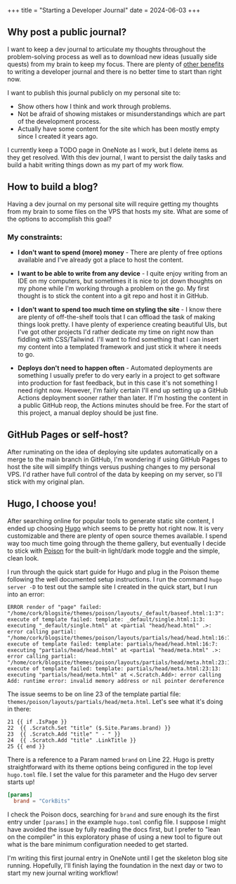 +++
title = "Starting a Developer Journal"
date = 2024-06-03
+++

## Why post a public journal?
I want to keep a dev journal to articulate my thoughts throughout the problem-solving process as well as to download new ideas (usually side quests) from my brain to keep my focus. There are plenty of [other benefits](https://stackoverflow.blog/2024/05/22/you-should-keep-a-developer-s-journal/) to writing a developer journal and there is no better time to start than right now.

I want to publish this journal publicly on my personal site to:
- Show others how I think and work through problems.
- Not be afraid of showing mistakes or misunderstandings which are part of the development process.
- Actually have some content for the site which has been mostly empty since I created it years ago.

I currently keep a TODO page in OneNote as I work, but I delete items as they get resolved. With this dev journal, I want to persist the daily tasks and build a habit writing things down as my part of my work flow.

## How to build a blog?
Having a dev journal on my personal site will require getting my thoughts from my brain to some files on the VPS that hosts my site. What are some of the options to accomplish this goal?

### My constraints:

* **I don't want to spend (more) money** - 
There are plenty of free options available and I've already got a place to host the content.
* **I want to be able to write from any device** - 
I quite enjoy writing from an IDE on my computers, but sometimes it is nice to jot down thoughts on my phone while I'm working through a problem on the go. My first thought is to stick the content into a git repo and host it in GitHub.

* **I don't want to spend too much time on styling the site** -
I know there are plenty of off-the-shelf tools that I can offload the task of making things look pretty. I have plenty of experience creating beautiful UIs, but I've got other projects I'd rather dedicate my time on right now than fiddling with CSS/Tailwind. I'll want to find something that I can insert my content into a templated framework and just stick it where it needs to go.
    
* **Deploys don't need to happen often** -
Automated deployments are something I usually prefer to do very early in a project to get software into production for fast feedback, but in this case it's not something I need right now. However, I'm fairly certain I'll end up setting up a GitHub Actions deployment sooner rather than later. If I'm hosting the content in a public GitHub reop, the Actions minutes should be free. For the start of this project, a manual deploy should be just fine.

## GitHub Pages or self-host?
After ruminating on the idea of deploying site updates automatically on a merge to the main branch in GitHub, I'm wondering if using GitHub Pages to host the site will simplify things versus pushing changes to my personal VPS. I'd rather have full control of the data by keeping on my server, so I'll stick with my original plan.

## Hugo, I choose you!
After searching online for popular tools to generate static site content, I ended up choosing [Hugo](https://gohugo.io/) which seems to be pretty hot right now. It is very customizable and there are plenty of open source themes available. I spend way too much time going through the theme gallery, but eventually I decide to stick with [Poison](https://themes.gohugo.io/themes/poison/) for the built-in light/dark mode toggle and the simple, clean look.

I run through the quick start guide for Hugo and plug in the Poison theme following the well documented setup instructions. I run the command `hugo server -D` to test out the sample site I created in the quick start, but I run into an error:

```
ERROR render of "page" failed: "/home/cork/blogsite/themes/poison/layouts/_default/baseof.html:1:3": execute of template failed: template: _default/single.html:1:3: executing "_default/single.html" at <partial "head/head.html" .>: error calling partial: "/home/cork/blogsite/themes/poison/layouts/partials/head/head.html:16:7": execute of template failed: template: partials/head/head.html:16:7: executing "partials/head/head.html" at <partial "head/meta.html" .>: error calling partial: "/home/cork/blogsite/themes/poison/layouts/partials/head/meta.html:23:13": execute of template failed: template: partials/head/meta.html:23:13: executing "partials/head/meta.html" at <.Scratch.Add>: error calling Add: runtime error: invalid memory address or nil pointer dereference
```

The issue seems to be on line 23 of the template partial file: `themes/poison/layouts/partials/head/meta.html`. Let's see what it's doing in there:
```go-html-template
21 {{ if .IsPage }}
22  {{ .Scratch.Set "title" ($.Site.Params.brand) }}
23  {{ .Scratch.Add "title" " - " }}
24  {{ .Scratch.Add "title" .LinkTitle }}
25 {{ end }}
```

There is a reference to a Param named `brand` on Line 22. Hugo is pretty straightforward with its theme options being configured in the top level `hugo.toml` file. I set the value for this parameter and the Hugo dev server starts up!
```toml
[params]
  brand = "CorkBits"
```

I check the Poison docs, searching for `brand` and sure enough its the first entry under `[params]` in the example `hugo.toml` config file. I suppose I might have avoided the issue by fully reading the docs first, but I prefer to "lean on the compiler" in this exploratory phase of using a new tool to figure out what is the bare minimum configuration needed to get started.

I'm writing this first journal entry in OneNote until I get the skeleton blog site running. Hopefully, I'll finish laying the foundation in the next day or two to start my new journal writing workflow!

